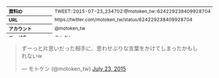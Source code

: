 <table style="font-size: 9pt; width: 610px; margin-bottom: 20px; height: 80px;">
<tbody>
    <tr>
        <th align=left>資料ID</th>
        <td align=left>TWEET::2015-07-23_234702:@motoken_tw::624229238409928704</td>
    </tr>
    <tr>
        <th align=left>URL</th>
        <td align=left>https://twitter.com/motoken_tw/status/624229238409928704</td>
    </tr>
    <tr>
        <th align=left>アカウント</th>
        <td align=left>@motoken_tw</td>
    </tr>
    <tr>
        <th align=left>ユーザ名</th>
        <td align=left>モトケン</td>
    </tr>
    <tr>
        <th align=left>ツイートの記録日時</th>
        <td align=left>created_at 2022-08-24_1435</td>
    </tr>
</tbody>
</table>
<blockquote class="twitter-tweet" data-width="450"  data-lang="ja"><p lang="ja" dir="ltr">ずーっと片思いだった相手に、思わせぶりな言葉をかけてしまったかもしれないw</p>&mdash; モトケン (@motoken_tw) <a href="https://twitter.com/motoken_tw/status/624229238409928704?ref_src=twsrc%5Etfw">July 23, 2015</a></blockquote>
<script async src="https://platform.twitter.com/widgets.js" charset="utf-8"></script>


